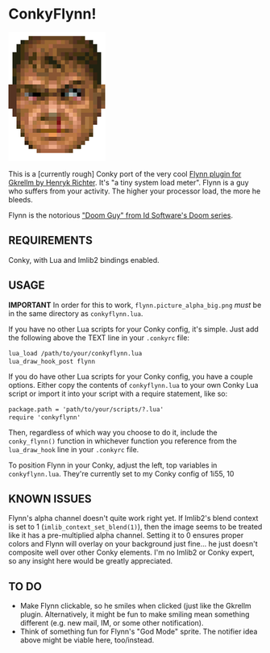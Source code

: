 # ConkyFlynn!

![Flynn](flynn.png)

This is a [currently rough] Conky port of the very cool [Flynn plugin for Gkrellm by Henryk Richter](http://bax.comlab.uni-rostock.de/en/projects/flynn.html). It's "a tiny system load meter". Flynn is a guy who suffers from your activity. The higher your processor load, the more he bleeds.

Flynn is the notorious ["Doom Guy" from Id Software's Doom series](http://en.wikipedia.org/wiki/Doomguy).

## REQUIREMENTS

Conky, with Lua and Imlib2 bindings enabled.

## USAGE

**IMPORTANT** In order for this to work, `flynn.picture_alpha_big.png` *must* be in the same directory as `conkyflynn.lua`.

If you have no other Lua scripts for your Conky config, it's simple. Just add the following above the TEXT line in your `.conkyrc` file:

    lua_load /path/to/your/conkyflynn.lua
    lua_draw_hook_post flynn

If you do have other Lua scripts for your Conky config, you have a couple options. Either copy the contents of `conkyflynn.lua` to your own Conky Lua script or import it into your script with a require statement, like so:

    package.path = 'path/to/your/scripts/?.lua'
    require 'conkyflynn'

Then, regardless of which way you choose to do it, include the `conky_flynn()` function in whichever function you reference from the `lua_draw_hook` line in your `.conkyrc` file.

To position Flynn in your Conky, adjust the left, top variables in `conkyflynn.lua`. They're currently set to my Conky config of 1i55, 10

## KNOWN ISSUES

Flynn's alpha channel doesn't quite work right yet. If Imlib2's blend context is set to 1 (`imlib_context_set_blend(1)`), then the image seems to be treated like it has a pre-multiplied alpha channel. Setting it to 0 ensures proper colors and Flynn will overlay on your background just fine... he just doesn't composite well over other Conky elements. I'm no Imlib2 or Conky expert, so any insight here would be greatly appreciated.

## TO DO

  * Make Flynn clickable, so he smiles when clicked (just like the Gkrellm plugin. Alternatively, it might be fun to make smiling mean something different (e.g. new mail, IM, or some other notification).
  * Think of something fun for Flynn's "God Mode" sprite. The notifier idea above     might be viable here, too/instead.
